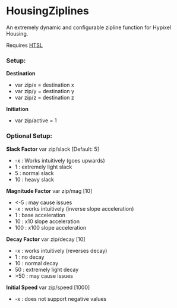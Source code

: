# HousingZiplines
An extremely dynamic and configurable zipline function for Hypixel Housing.

Requires [HTSL](https://github.com/BusterBrown1218/HTSL)

### Setup:
**Destination**
- var zip/x = destination x
- var zip/y = destination y
- var zip/z = destination z

**Initiation**
- var zip/active = 1

### Optional Setup:
**Slack Factor** var zip/slack [Default: 5]
- -x : Works intuitively (goes upwards)
- 1 : extremely light slack
- 5 : normal slack
- 10 : heavy slack

**Magnitude Factor** var zip/mag [10]
- <-5 : may cause issues
- -x : works intuitively (inverse slope acceleration) 
- 1 : base acceleration
- 10 : x10 slope acceleration
- 100 : x100 slope acceleration

**Decay Factor** var zip/decay [10]
- -x : works intuitively (reverses decay)
- 1 : no decay
- 10 : normal decay
- 50 : extremely light decay
- \>50 : may cause issues

**Initial Speed** var zip/speed [1000]
- -x : does not support negative values
